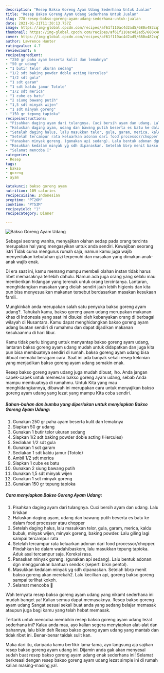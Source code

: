 ```yaml
---
description: "Resep Bakso Goreng Ayam Udang Sederhana Untuk Jualan"
title: "Resep Bakso Goreng Ayam Udang Sederhana Untuk Jualan"
slug: 778-resep-bakso-goreng-ayam-udang-sederhana-untuk-jualan
date: 2021-01-21T11:30:13.757Z
image: https://img-global.cpcdn.com/recipes/af61f110ac4d2ad5/680x482cq70/bakso-goreng-ayam-udang-foto-resep-utama.jpg
thumbnail: https://img-global.cpcdn.com/recipes/af61f110ac4d2ad5/680x482cq70/bakso-goreng-ayam-udang-foto-resep-utama.jpg
cover: https://img-global.cpcdn.com/recipes/af61f110ac4d2ad5/680x482cq70/bakso-goreng-ayam-udang-foto-resep-utama.jpg
author: Lawrence Hunter
ratingvalue: 4.7
reviewcount: 6
recipeingredient:
- "250 gr paha ayam beserta kulit dan lemaknya"
- "50 gr udang"
- "1 butir telor ukuran sedang"
- "1/2 sdt baking powder doble acting Hercules"
- "1/2 sdt gula"
- "1 sdt garam"
- "1 sdt kaldu jamur Totole"
- "1/2 sdt merica"
- "1 cube es batu"
- "2 siung bawang putih"
- "1,5 sdt minyak wijen"
- "1 sdt minyak goreng"
- "150 gr tepung tapioka"
recipeinstructions:
- "Pisahkan daging ayam dari tulangnya. Cuci bersih ayam dan udang. Lalu tiriskan"
- "Haluskan daging ayam, udang dan bawang putih beserta es batu ke dalam food processor atau chopper"
- "Setelah daging halus, lalu masukkan telor, gula, garam, merica, kaldu bubuk, minyak wijen, minyak goreng, baking powder. Lalu giling lagi sampai tercampur rata"
- "Setelah tercampur rata keluarkan adonan dari food processor/chopper. Pindahkan ke dalam wadah/baskom, lalu masukkan tepung tapioka. Aduk asal tercampur saja. Koreksi rasa."
- "Panaskan minyak goreng. (gunakan api sedang). Lalu bentuk adonan dgn menggunakan bantuan sendok (seperti bikin pentol)."
- "Masukkan kedalam minyak yg sdh dipanaskan. Setelah bbrp menit bakso goreng akan merekah2. Lalu kecilkan api, goreng bakso goreng sampai terlihat kokoh."
- "Selamat mencoba 🙂"
categories:
- Resep
tags:
- bakso
- goreng
- ayam

katakunci: bakso goreng ayam 
nutrition: 109 calories
recipecuisine: Indonesian
preptime: "PT26M"
cooktime: "PT53M"
recipeyield: "1"
recipecategory: Dinner

---
```



![Bakso Goreng Ayam Udang](https://img-global.cpcdn.com/recipes/af61f110ac4d2ad5/680x482cq70/bakso-goreng-ayam-udang-foto-resep-utama.jpg)

Sebagai seorang wanita, menyajikan olahan sedap pada orang tercinta merupakan hal yang mengasyikan untuk anda sendiri. Kewajiban seorang istri Tidak cuma mengurus rumah saja, namun kamu juga wajib menyediakan kebutuhan gizi terpenuhi dan masakan yang dimakan anak-anak wajib enak.

Di era  saat ini, kamu memang mampu membeli olahan instan tidak harus ribet memasaknya terlebih dahulu. Namun ada juga orang yang selalu mau memberikan hidangan yang terenak untuk orang tercintanya. Lantaran, menghidangkan masakan yang diolah sendiri jauh lebih higienis dan kita pun bisa menyesuaikan makanan tersebut berdasarkan masakan kesukaan famili. 



Mungkinkah anda merupakan salah satu penyuka bakso goreng ayam udang?. Tahukah kamu, bakso goreng ayam udang merupakan makanan khas di Indonesia yang saat ini disukai oleh kebanyakan orang di berbagai wilayah di Nusantara. Kamu dapat menghidangkan bakso goreng ayam udang buatan sendiri di rumahmu dan dapat dijadikan makanan kesukaanmu di hari libur.

Kamu tidak perlu bingung untuk menyantap bakso goreng ayam udang, lantaran bakso goreng ayam udang mudah untuk didapatkan dan juga kita pun bisa membuatnya sendiri di rumah. bakso goreng ayam udang bisa dibuat memalui beragam cara. Saat ini ada banyak sekali resep kekinian yang menjadikan bakso goreng ayam udang semakin enak.

Resep bakso goreng ayam udang juga mudah dibuat, lho. Anda jangan capek-capek untuk memesan bakso goreng ayam udang, sebab Anda mampu membuatnya di rumahmu. Untuk Kita yang mau menghidangkannya, dibawah ini merupakan cara untuk menyajikan bakso goreng ayam udang yang lezat yang mampu Kita coba sendiri.

<!--inarticleads1-->

##### Bahan-bahan dan bumbu yang diperlukan untuk menyiapkan Bakso Goreng Ayam Udang:

1. Gunakan 250 gr paha ayam beserta kulit dan lemaknya
1. Siapkan 50 gr udang
1. Gunakan 1 butir telor ukuran sedang
1. Siapkan 1/2 sdt baking powder doble acting (Hercules)
1. Sediakan 1/2 sdt gula
1. Gunakan 1 sdt garam
1. Sediakan 1 sdt kaldu jamur (Totole)
1. Ambil 1/2 sdt merica
1. Siapkan 1 cube es batu
1. Gunakan 2 siung bawang putih
1. Gunakan 1,5 sdt minyak wijen
1. Gunakan 1 sdt minyak goreng
1. Gunakan 150 gr tepung tapioka




<!--inarticleads2-->

##### Cara menyiapkan Bakso Goreng Ayam Udang:

1. Pisahkan daging ayam dari tulangnya. Cuci bersih ayam dan udang. Lalu tiriskan
1. Haluskan daging ayam, udang dan bawang putih beserta es batu ke dalam food processor atau chopper
1. Setelah daging halus, lalu masukkan telor, gula, garam, merica, kaldu bubuk, minyak wijen, minyak goreng, baking powder. Lalu giling lagi sampai tercampur rata
1. Setelah tercampur rata keluarkan adonan dari food processor/chopper. Pindahkan ke dalam wadah/baskom, lalu masukkan tepung tapioka. Aduk asal tercampur saja. Koreksi rasa.
1. Panaskan minyak goreng. (gunakan api sedang). Lalu bentuk adonan dgn menggunakan bantuan sendok (seperti bikin pentol).
1. Masukkan kedalam minyak yg sdh dipanaskan. Setelah bbrp menit bakso goreng akan merekah2. Lalu kecilkan api, goreng bakso goreng sampai terlihat kokoh.
1. Selamat mencoba 🙂




Wah ternyata resep bakso goreng ayam udang yang nikamt sederhana ini mudah banget ya! Kalian semua dapat memasaknya. Resep bakso goreng ayam udang Sangat sesuai sekali buat anda yang sedang belajar memasak ataupun juga bagi kamu yang telah hebat memasak.

Tertarik untuk mencoba membikin resep bakso goreng ayam udang lezat sederhana ini? Kalau anda mau, ayo kalian segera menyiapkan alat-alat dan bahannya, lalu bikin deh Resep bakso goreng ayam udang yang mantab dan tidak ribet ini. Benar-benar taidak sulit kan. 

Maka dari itu, daripada kamu berfikir lama-lama, ayo langsung aja sajikan resep bakso goreng ayam udang ini. Dijamin anda gak akan menyesal sudah buat resep bakso goreng ayam udang enak sederhana ini! Selamat berkreasi dengan resep bakso goreng ayam udang lezat simple ini di rumah kalian masing-masing,ya!.

